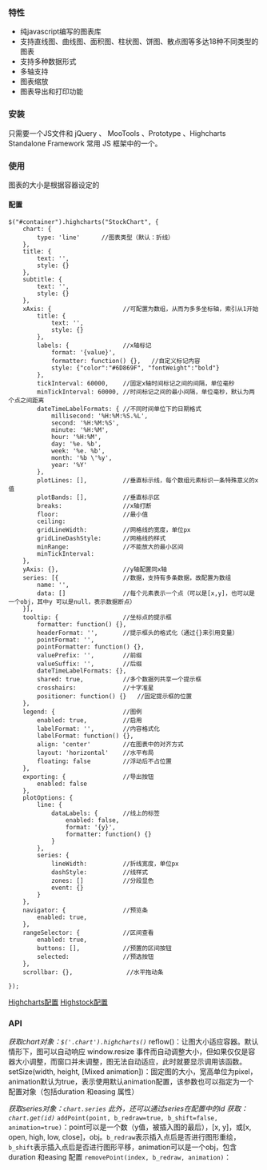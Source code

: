 ### 特性
+ 纯javascript编写的图表库
+ 支持直线图、曲线图、面积图、柱状图、饼图、散点图等多达18种不同类型的图表
+ 支持多种数据形式
+ 多轴支持
+ 图表缩放
+ 图表导出和打印功能

### 安装
只需要一个JS文件和 jQuery 、 MooTools 、Prototype 、Highcharts Standalone Framework 常用 JS 框架中的一个。

### 使用
图表的大小是根据容器设定的

#### 配置
```
$("#container").highcharts("StockChart", {
    chart: {
        type: 'line'      //图表类型（默认：折线）
    },
    title: {
        text: '',
        style: {}
    },
    subtitle: {
        text: '',
        style: {}
    },
    xAxis: {                    //可配置为数组，从而为多多坐标轴，索引从1开始
        title: {
            text: '',
            style: {}
        },
        labels: {               //x轴标记
            format: '{value}',
            formatter: function() {},   //自定义标记内容
            style: {"color":"#6D869F", "fontWeight":"bold"}
        },
        tickInterval: 60000,    //固定x轴时间标记之间的间隔，单位毫秒
        minTickInterval: 60000, //时间标记之间的最小间隔，单位毫秒，默认为两个点之间距离
        dateTimeLabelFormats: { //不同时间单位下的日期格式
			millisecond: '%H:%M:%S.%L',
			second: '%H:%M:%S',
			minute: '%H:%M',
			hour: '%H:%M',
			day: '%e. %b',
			week: '%e. %b',
			month: '%b \'%y',
			year: '%Y'
		},
        plotLines: [],          //垂直标示线，每个数组元素标识一条特殊意义的x值
        plotBands: [],          //垂直标示区
        breaks:                 //x轴打断
        floor:                  //最小值
        ceiling:
        gridLineWidth:          //网格线的宽度，单位px
        gridLineDashStyle:      //网格线的样式
        minRange:               //不能放大的最小区间
        minTickInterval:
    },
    yAxis: {},                  //y轴配置同x轴
    series: [{                  //数据，支持有多条数据，故配置为数组
        name: '',
        data: []                //每个元素表示一个点（可以是[x,y]，也可以是一个obj，其中y 可以是null，表示数据断点）
    }],
    tooltip: {                  //坐标点的提示框
        formatter: function() {},
        headerFormat: '',       //提示框头的格式化（通过{}来引用变量）
        pointFormat: '',
        pointFormatter: function() {},
        valuePrefix: '',        //前缀
        valueSuffix: '',        //后缀
        dateTimeLabelFormats: {},
        shared: true,           //多个数据列共享一个提示框
        crosshairs:             //十字准星
        positioner: function() {}   //固定提示框的位置
    },
    legend: {                   //图例
        enabled: true,          //启用
        labelFormat: '',        //内容格式化
        labelFormat: function() {},
        align: 'center'         //在图表中的对齐方式
        layout: 'horizontal'    //水平布局
        floating: false         //浮动后不占位置
    },
    exporting: {                //导出按钮
        enabled: false
    },
    plotOptions: {
        line: {
            dataLabels: {       //线上的标签
                enabled: false,
                format: '{y}',
                formatter: function() {}
            }
        },
        series: {
            lineWidth:          //折线宽度，单位px
            dashStyle:          //线样式
            zones: []           //分段显色
            event: {}
        }
    },
    navigator: {                //预览条
        enabled: true,
    },
    rangeSelector: {            //区间查看
        enabled: true,
        buttons: [],            //预置的区间按钮
        selected:               //预选按钮
    },
    scrollbar: {},               //水平拖动条

});
```
[Highcharts配置](http://www.hcharts.cn/api/index.php)
[Highstock配置](http://www.hcharts.cn/api/highstock.php)

### API
*获取chart对象：`$('.chart').highcharts()`*
reflow()：让图大小适应容器。默认情形下，图可以自动响应 window.resize 事件而自动调整大小，但如果仅仅是容器大小调整，而窗口并未调整，图无法自动适应，此时就要显示调用该函数。
setSize(width, height, [Mixed animation])：固定图的大小，宽高单位为pixel，animation默认为true，表示使用默认animation配置，该参数也可以指定为一个配置对象（包括duration 和easing 属性）

*获取series对象：`chart.series`*
*此外，还可以通过series在配置中的id 获取：`chart.get(id)`*
`addPoint(point, b_redraw=true, b_shift=false, animation=true)`：point可以是一个数（y值，被插入图的最后），[x, y]，或[x, open, high, low, close]，obj。`b_redraw`表示插入点后是否进行图形重绘，`b_shift`表示插入点后是否进行图形平移，animation可以是一个obj，包含duration 和easing 配置
`removePoint(index, b_redraw, animation)`：
